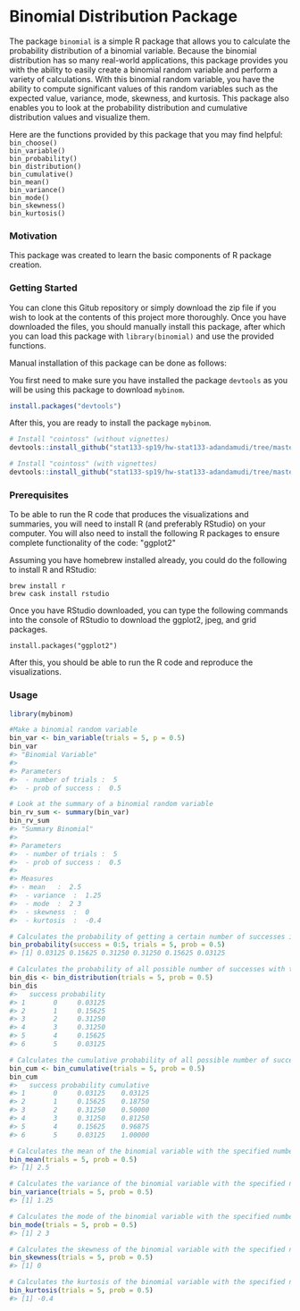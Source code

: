 # Binomial Distribution Package

The package `binomial` is a simple R package that allows you to calculate the probability distribution of a binomial variable. Because the binomial distribution has so many real-world applications, this package provides you with the ability to easily create a binomial random variable and perform a variety of calculations. With this binomial random variable, you have the ability to compute significant values of this random variables such as the expected value, variance, mode, skewness, and kurtosis. This package also enables you to look at the probability distribution and cumulative distribution values and visualize them.

Here are the functions provided by this package that you may find helpful: <br>
`bin_choose()` <br>
`bin_variable()` <br>
`bin_probability()` <br>
`bin_distribution()` <br>
`bin_cumulative()` <br>
`bin_mean()` <br>
`bin_variance()` <br>
`bin_mode()` <br>
`bin_skewness()` <br>
`bin_kurtosis()` <br>

### Motivation

This package was created to learn the basic components of R package creation.

### Getting Started

You can clone this Gitub repository or simply download the zip file if you wish to look at the contents of this project more thoroughly. Once you have downloaded the files, you should manually install this package, after which you can load this package with `library(binomial)` and use the provided functions.

Manual installation of this package can be done as follows: 

You first need to make sure you have installed the package `devtools` as you will be using this package to download `mybinom`.

```r
install.packages("devtools")
```

After this, you are ready to install the package `mybinom`.

```r
# Install "cointoss" (without vignettes) 
devtools::install_github("stat133-sp19/hw-stat133-adandamudi/tree/master/workout03/binomial")

# Install "cointoss" (with vignettes)
devtools::install_github("stat133-sp19/hw-stat133-adandamudi/tree/master/workout03/binomial", build_vignettes = TRUE)
```

### Prerequisites

To be able to run the R code that produces the visualizations and summaries, you will need to install R (and preferably RStudio) on your computer. You will also need to install the following R packages to ensure complete functionality of the code: "ggplot2"

Assuming you have homebrew installed already, you could do the following to install R and RStudio:
```
brew install r
brew cask install rstudio
```
Once you have RStudio downloaded, you can type the following commands into the console of RStudio to download the ggplot2, jpeg, and grid packages.
```
install.packages("ggplot2")
```
After this, you should be able to run the R code and reproduce the visualizations.

### Usage

```r
library(mybinom)

#Make a binomial random variable
bin_var <- bin_variable(trials = 5, p = 0.5)
bin_var 
#> "Binomial Variable" 
#>  
#> Parameters 
#>  - number of trials :  5   
#>  - prob of success :  0.5 

# Look at the summary of a binomial random variable 
bin_rv_sum <- summary(bin_var) 
bin_rv_sum 
#> "Summary Binomial" 
#>
#> Parameters 
#>  - number of trials :  5  
#>  - prob of success :  0.5 
#>  
#> Measures 
#> - mean   :  2.5 
#>  - variance  :  1.25   
#>  - mode  :  2 3   
#>  - skewness  :  0  
#>  - kurtosis  :  -0.4 

# Calculates the probability of getting a certain number of successes in the total trials
bin_probability(success = 0:5, trials = 5, prob = 0.5)
#> [1] 0.03125 0.15625 0.31250 0.31250 0.15625 0.03125

# Calculates the probability of all possible number of successes with the specified number of trials and probability of success 
bin_dis <- bin_distribution(trials = 5, prob = 0.5) 
bin_dis 
#>   success probability 
#> 1       0     0.03125 
#> 2       1     0.15625 
#> 3       2     0.31250 
#> 4       3     0.31250 
#> 5       4     0.15625 
#> 6       5     0.03125 

# Calculates the cumulative probability of all possible number of successes with the specified number of trials and probability of success 
bin_cum <- bin_cumulative(trials = 5, prob = 0.5) 
bin_cum
#>   success probability cumulative 
#> 1       0     0.03125    0.03125 
#> 2       1     0.15625    0.18750 
#> 3       2     0.31250    0.50000 
#> 4       3     0.31250    0.81250
#> 5       4     0.15625    0.96875
#> 6       5     0.03125    1.00000 

# Calculates the mean of the binomial variable with the specified number of trials and success probability
bin_mean(trials = 5, prob = 0.5)
#> [1] 2.5 

# Calculates the variance of the binomial variable with the specified number of trials and success probability
bin_variance(trials = 5, prob = 0.5)
#> [1] 1.25

# Calculates the mode of the binomial variable with the specified number of trials and success probability
bin_mode(trials = 5, prob = 0.5) 
#> [1] 2 3 

# Calculates the skewness of the binomial variable with the specified number of trials and success probability 
bin_skewness(trials = 5, prob = 0.5) 
#> [1] 0 

# Calculates the kurtosis of the binomial variable with the specified number of trials and success probability 
bin_kurtosis(trials = 5, prob = 0.5)
#> [1] -0.4
```


